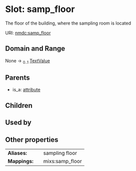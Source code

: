 
# Slot: samp_floor


The floor of the building, where the sampling room is located

URI: [nmdc:samp_floor](https://microbiomedata/meta/samp_floor)


## Domain and Range

None &#8594;  <sub>0..1</sub> [TextValue](TextValue.md)

## Parents

 *  is_a: [attribute](attribute.md)

## Children


## Used by


## Other properties

|  |  |  |
| --- | --- | --- |
| **Aliases:** | | sampling floor |
| **Mappings:** | | mixs:samp_floor |

